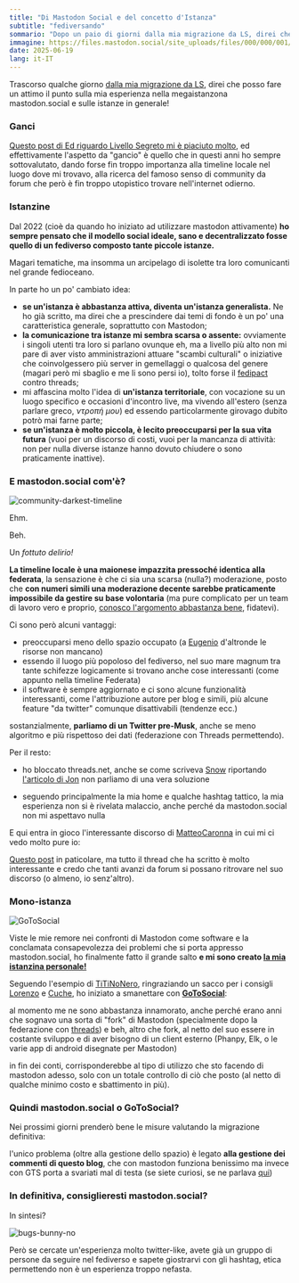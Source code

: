 ```yaml
---
title: "Di Mastodon Social e del concetto d'Istanza"
subtitle: "fediversando"
sommario: "Dopo un paio di giorni dalla mia migrazione da LS, direi che posso fare un attimo il punto sulla mia esperienza nella megaistanzona mastodon.social e sulle istanze in generale!"
immagine: https://files.mastodon.social/site_uploads/files/000/000/001/@2x/57c12f441d083cde.png
date: 2025-06-19
lang: it-IT
---
```


Trascorso qualche giorno [dalla mia migrazione da LS](/posts/ita/arrivederci-segreto), direi che posso fare un attimo il punto sulla mia esperienza nella megaistanzona mastodon.social e sulle istanze in generale!

### Ganci

[Questo post di Ed riguardo Livello Segreto mi è piaciuto molto](https://livellosegreto.it/@ed/114693388826543783), ed effettivamente l'aspetto da "gancio" è quello che in questi anni ho sempre sottovalutato, dando forse fin troppo importanza alla timeline locale nel luogo dove mi trovavo, alla ricerca del famoso senso di community da forum che però è fin troppo utopistico trovare nell'internet odierno.

### Istanzine 

Dal 2022 (cioè da quando ho iniziato ad utilizzare mastodon attivamente) **ho sempre pensato che il modello social ideale, sano e decentralizzato fosse quello di un fediverso composto tante piccole istanze.** 

Magari tematiche, ma insomma un arcipelago di isolette tra loro comunicanti nel grande fedioceano.

In parte ho un po' cambiato idea:

- **se un'istanza è abbastanza attiva, diventa un'istanza generalista.** Ne ho già scritto, ma direi che a prescindere dai temi di fondo è un po' una caratteristica generale, soprattutto con Mastodon;
- **la comunicazione tra istanze mi sembra scarsa o assente:** ovviamente i singoli utenti tra loro si parlano ovunque eh, ma a livello più alto non mi pare di aver visto amministrazioni attuare "scambi culturali" o iniziative che coinvolgessero più server in gemellaggi o qualcosa del genere (magari però mi sbaglio e me li sono persi io), tolto forse il [fedipact](https://fedipact.veganism.social/) contro threads;
- mi affascina molto l'idea di **un'istanza territoriale**, con vocazione su un luogo specifico e occasioni d'incontro live, ma vivendo all'estero (senza parlare greco, _ντροπή μου_) ed essendo particolarmente girovago dubito potrò mai farne parte;
- **se un'istanza è molto piccola, è lecito preoccuparsi per la sua vita futura** (vuoi per un discorso di costi, vuoi per la mancanza di attività: non per nulla diverse istanze hanno dovuto chiudere o sono praticamente inattive).

### E mastodon.social com'è?

![community-darkest-timeline](https://media.tenor.co/images/fcf5177d22199e1235bbbb1a4cab7fe7/raw)

Ehm.

Beh.

Un _fottuto delirio!_

**La timeline locale è una maionese impazzita pressoché identica alla federata**, la sensazione è che ci sia una scarsa (nulla?) moderazione, posto che **con numeri simili una moderazione decente sarebbe praticamente impossibile da gestire su base volontaria** (ma pure complicato per un team di lavoro vero e proprio, [conosco l'argomento abbastanza bene](https://www.andreacorinti.com/posts/ita/moderando/), fidatevi).

Ci sono però alcuni vantaggi: 

- preoccuparsi meno dello spazio occupato (a [Eugenio](https://mastodon.social/@Gargron) d'altronde le risorse non mancano)
- essendo il luogo più popoloso del fediverso, nel suo mare magnum tra tante schifezze logicamente si trovano anche cose interessanti (come appunto nella timeline Federata)
- il software è sempre aggiornato e ci sono alcune funzionalità interessanti, come l'attribuzione autore per blog e simili, più alcune feature "da twitter" comunque disattivabili (tendenze ecc.)

sostanzialmente, **parliamo di un Twitter pre-Musk**, anche se meno algoritmo e più rispettoso dei dati (federazione con Threads permettendo).

Per il resto: 

- ho bloccato threads.net, anche se come scriveva [Snow](https://snowfan.masto.host/@snow/114706371838617617) riportando [l'articolo di Jon](https://privacy.thenexus.today/how-to-block-threads-on-mastodon/) non parliamo di una vera soluzione

- seguendo principalmente la mia home e qualche hashtag tattico, la mia esperienza non si è rivelata malaccio, anche perché da mastodon.social non mi aspettavo nulla

E qui entra in gioco l'interessante discorso di [MatteoCaronna](https://livellosegreto.it/@MatteoCaronna) in cui mi ci vedo molto pure io: 

[Questo post](https://livellosegreto.it/@MatteoCaronna/114693587846376873) in paticolare, ma tutto il thread che ha scritto è molto interessante e credo che tanti avanzi da forum si possano ritrovare nel suo discorso (o almeno, io senz'altro).

### Mono-istanza 

![GoToSocial](https://gotosocial.org/assets/logo.png)

Viste le mie remore nei confronti di Mastodon come software e la conclamata consapevolezza dei problemi che si porta appresso mastodon.social, ho finalmente fatto il grande salto **e mi sono creato [la mia istanzina personale!](https://social.andreacorinti.com/@xabacadabra)**

Seguendo l'esempio di [TiTiNoNero](https://goto.77nn.it/@77nn), ringraziando un sacco per i consigli [Lorenzo](https://snac.bobadin.icu/lorenzo) e [Cuche](https://cuche.cc/users/mike), ho iniziato a smanettare con [**GoToSocial**](https://gotosocial.org/): 

al momento me ne sono abbastanza innamorato, anche perché erano anni che sognavo una sorta di "fork" di Mastodon (specialmente dopo la federazione con [threads](/posts/ita/threads-e-mastodon)) e beh, altro che fork, al netto del suo essere in costante sviluppo e di aver bisogno di un client esterno (Phanpy, Elk, o le varie app di android disegnate per Mastodon) 

in fin dei conti, corrisponderebbe al tipo di utilizzo che sto facendo di mastodon adesso, solo con un totale controllo di ciò che posto (al netto di qualche minimo costo e sbattimento in più).

### Quindi mastodon.social o GoToSocial?

Nei prossimi giorni prenderò bene le misure valutando la migrazione definitiva:

l'unico problema (oltre alla gestione dello spazio) è legato **alla gestione dei commenti di questo blog**, che con mastodon funziona benissimo ma invece con GTS porta a svariati mal di testa (se siete curiosi, se ne parlava [qui](https://social.andreacorinti.com/@xabacadabra/statuses/01JY2AT8VPVNT8EC2G9JTWMRMQ))

### In definitiva, consiglieresti mastodon.social?

In sintesi? 

![bugs-bunny-no](https://i.imgflip.com/34mvav.jpg)

Però se cercate un'esperienza molto twitter-like, avete già un gruppo di persone da seguire nel fediverso e sapete giostrarvi con gli hashtag, etica permettendo non è un esperienza troppo nefasta.